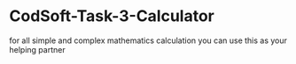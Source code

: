 # CodSoft-Task-3-Calculator
for all simple and complex mathematics calculation you can use this as your helping partner
